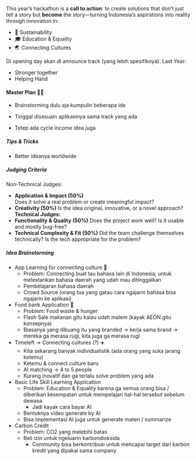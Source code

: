 This year’s hackathon is a **call to action**: to create solutions that don’t just tell a story but **become** the story—turning Indonesia’s aspirations into reality through innovation in: 
- 🌱 Sustainability
- 🎓 Education & Equality
- 🌏 Connecting Cultures

Di opening day akan di announce track (yang lebih spesifiknya):
Last Year:
- Stronger together
- Helping Hand

#### Master Plan 👴🏻 
- Brainstorming dulu aja kumpulin beberapa ide 
- Tinggal disesuain aplikasinya sama track yang ada

- Tetep ada cycle income idea juga

##### Tips & Tricks
- Better ideanya worldwide

##### Judging Criteria 
Non-Technical Judges:
- **Application & Impact (50%)**    
    Does it solve a real problem or create meaningful impact?
- **Creativity (50%)**
    Is the idea original, innovative, or a novel approach?
**Technical Judges:**
- **Functionality & Quality (50%)**
    Does the project work well? Is it usable and mostly bug-free?
- **Technical Complexity & Fit (50%)**
    Did the team challenge themselves technically? Is the tech appropriate for the problem?

##### Idea Brainstorming
- App Learning for connecting culture 📖 
	- Problem: Connecting buat tau bahasa lain di Indonesia, untuk melestarikan bahasa daerah yang udah mau ditinggalkan 
	- Pembelajaran bahasa daerah 
	- Crowd Source (orang tua yang gatau cara ngajarin bahasa bisa ngajarin ke aplikasi)
- Food bank Application 🍔
	- Problem: Food waste & hunger 
	- Flash Sale makanan gitu kalau udah malem (kayak AEON gitu konsepnya)
	- Biasanya yang dibuang itu yang branded → kerja sama brand → mereka ga merasa rugi, kita juga ga merasa rugi 
- Timeleft → Connecting cultures (?)  ✈️
	- Kita sekarang banyak individualistik (ada orang yang suka jarang ketemu)
	- Ketemu & connect culture baru 
	- AI matching → 4 to 5 people 
	- Kurang inovatif dan ga terlalu solve problem yang ada
- Basic Life Skill Learning Application
	- Problem: Education & Equality karena ga semua orang bisa / diberikan kesempatan untuk mempelajari hal-hal tersebut sebelum dewasa
		- Jadi kayak cara bayar AI 
	- Bentuknya video generate by AI 
	- Bisa implementasi AI juga untuk generate materi / summarize 
- Carbon Credit
	- Problem: CO2 yang melebihi batas 
	- Beli izin untuk ngeluarin karbondioksida
		- Community bisa berkontribusi untuk mencapai target dari karbon kredit yang dipakai sama company


